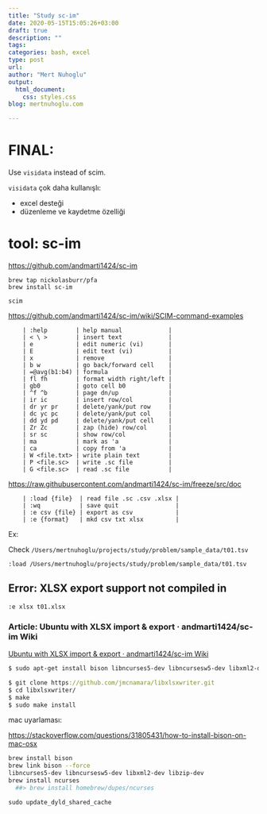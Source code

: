```yaml
---
title: "Study sc-im"
date: 2020-05-15T15:05:26+03:00 
draft: true
description: ""
tags:
categories: bash, excel
type: post
url:
author: "Mert Nuhoglu"
output:
  html_document:
    css: styles.css
blog: mertnuhoglu.com

---
```


# FINAL:

Use `visidata` instead of scim. 

`visidata` çok daha kullanışlı:

- excel desteği
- düzenleme ve kaydetme özelliği

# tool: sc-im

https://github.com/andmarti1424/sc-im

``` 
brew tap nickolasburr/pfa
brew install sc-im
``` 

``` 
scim
``` 

https://github.com/andmarti1424/sc-im/wiki/SCIM-command-examples

		| :help        | help manual             |
		| < \ >        | insert text             |
		| e            | edit numeric (vi)       |
		| E            | edit text (vi)          |
		| x            | remove                  |
		| b w          | go back/forward cell    |
		| =@avg(b1:b4) | formula                 |
		| fl fh        | format width right/left |
		| gb0          | goto cell b0            |
		| ^f ^b        | page dn/up              |
		| ir ic        | insert row/col          |
		| dr yr pr     | delete/yank/put row     |
		| dc yc pc     | delete/yank/put col     |
		| dd yd pd     | delete/yank/put cell    |
		| Zr Zc        | zap (hide) row/col      |
		| sr sc        | show row/col            |
		| ma           | mark as 'a              |
		| ca           | copy from 'a            |
		| W <file.txt> | write plain text        |
		| P <file.sc>  | write .sc file          |
		| G <file.sc>  | read .sc file           |
		
https://raw.githubusercontent.com/andmarti1424/sc-im/freeze/src/doc

		| :load {file}  | read file .sc .csv .xlsx |
		| :wq           | save quit                |
		| :e csv {file} | export as csv            |
		| :e {format}   | mkd csv txt xlsx         |

Ex: 

Check `/Users/mertnuhoglu/projects/study/problem/sample_data/t01.tsv`

``` 
:load /Users/mertnuhoglu/projects/study/problem/sample_data/t01.tsv
``` 

## Error: XLSX export support not compiled in

``` 
:e xlsx t01.xlsx
``` 

### Article: Ubuntu with XLSX import & export · andmarti1424/sc-im Wiki

[Ubuntu with XLSX import & export · andmarti1424/sc-im Wiki](https://github.com/andmarti1424/sc-im/wiki/Ubuntu-with-XLSX-import-&-export)

```clojure
$ sudo apt-get install bison libncurses5-dev libncursesw5-dev libxml2-dev libzip-dev

$ git clone https://github.com/jmcnamara/libxlsxwriter.git
$ cd libxlsxwriter/
$ make
$ sudo make install
```

mac uyarlaması:

https://stackoverflow.com/questions/31805431/how-to-install-bison-on-mac-osx

```bash
brew install bison
brew link bison --force
libncurses5-dev libncursesw5-dev libxml2-dev libzip-dev
brew install ncurses
  ##> brew install homebrew/dupes/ncurses
```

```clojure
sudo update_dyld_shared_cache


```


